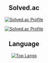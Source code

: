 <!--
**kkw2758/kkw2758** is a ✨ _special_ ✨ repository because its `README.md` (this file) appears on your GitHub profile.

Here are some ideas to get you started:

- 🔭 I’m currently working on ...
- 🌱 I’m currently learning ...
- 👯 I’m looking to collaborate on ...
- 🤔 I’m looking for help with ...
- 💬 Ask me about ...
- 📫 How to reach me: ...
- 😄 Pronouns: ...
- ⚡ Fun fact: ...
-->



<!-- 백준 티어 -->
<div>
  
<h2 align="center">Solved.ac</h2>
<div align="center">

[![Solved.ac Profile](http://mazassumnida.wtf/api/mini/generate_badge?boj=mingle)](https://solved.ac/mingle)

[![Solved.ac Profile](http://mazassumnida.wtf/api/v2/generate_badge?boj=mingle)](https://solved.ac/profile/mingle)
</div>
<h2 align="center">Language</h2>
<div align="center">
  
  [![Top Langs](https://github-readme-stats.vercel.app/api/top-langs/?username=kkw2758&layout=compact)](https://github.com/kkw2758)
</div>
</div>
